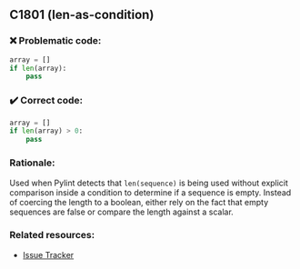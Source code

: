 ## C1801 (len-as-condition)

### :x: Problematic code:

```python
array = []
if len(array):
    pass
```

### :heavy_check_mark: Correct code:

```python
array = []
if len(array) > 0:
    pass
```

### Rationale:

Used when Pylint detects that `len(sequence)` is being used without explicit
comparison inside a condition to determine if a sequence is empty. Instead of
coercing the length to a boolean, either rely on the fact that empty
sequences are false or compare the length against a scalar.

### Related resources:

- [Issue Tracker](https://github.com/PyCQA/pylint/issues?q=is%3Aissue+%22len-as-condition%22+OR+%22C1801%22)
